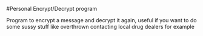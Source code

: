 #Personal Encrypt/Decrypt program

Program to encrypt a message and decrypt it again, useful if you want to do some sussy stuff like overthrown contacting local drug dealers for example
